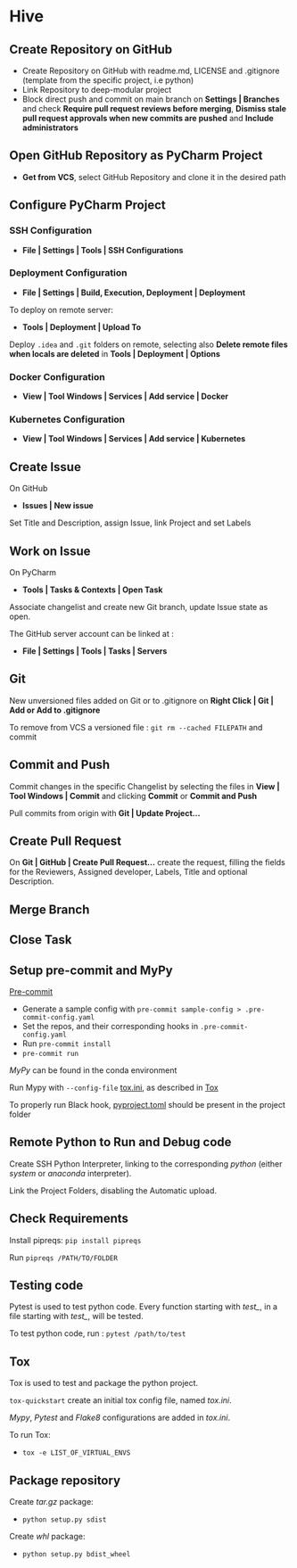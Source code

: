 # Hive

## Create Repository on GitHub

* Create Repository on GitHub with readme.md, LICENSE and .gitignore (template from the specific project, i.e python)
* Link Repository to deep-modular project
* Block direct push and commit on main branch on **Settings | Branches** and check **Require pull request reviews before
  merging**, **Dismiss stale pull request approvals when new commits are pushed** and **Include administrators**

## Open GitHub Repository as PyCharm Project

* **Get from VCS**, select GitHub Repository and clone it in the desired path

## Configure PyCharm Project

### SSH Configuration

* **File | Settings | Tools | SSH Configurations**

### Deployment Configuration

* **File | Settings | Build, Execution, Deployment | Deployment**

To deploy on remote server:

* **Tools | Deployment | Upload To**

Deploy `.idea` and `.git` folders on remote, selecting also **Delete remote files when locals are deleted** in
**Tools | Deployment | Options**

### Docker Configuration

* **View | Tool Windows | Services | Add service | Docker**

### Kubernetes Configuration

* **View | Tool Windows | Services | Add service | Kubernetes**

## Create Issue

On GitHub

* **Issues | New issue**

Set Title and Description, assign Issue, link Project and set Labels

## Work on Issue

On PyCharm

* **Tools | Tasks & Contexts | Open Task**

Associate changelist and create new Git branch, update Issue state as open.

The GitHub server account can be linked at :

* **File | Settings | Tools | Tasks | Servers**

## Git

New unversioned files added on Git or to .gitignore on **Right Click | Git | Add or Add to .gitignore**

To remove from VCS a versioned file : `git rm --cached FILEPATH` and commit

## Commit and Push

Commit changes in the specific Changelist by selecting the files in **View | Tool Windows | Commit** and clicking
**Commit** or **Commit and Push**

Pull commits from origin with **Git | Update Project...**
## Create Pull Request

On **Git | GitHub | Create Pull Request...** create the request, filling the fields for the Reviewers, Assigned developer, Labels, Title and optional Description.

## Merge Branch

## Close Task

## Setup pre-commit and MyPy

[Pre-commit](https://pre-commit.com)
* Generate a sample config with `pre-commit sample-config > .pre-commit-config.yaml`
* Set the repos, and their corresponding hooks in `.pre-commit-config.yaml`
* Run `pre-commit install`
* `pre-commit run`

*MyPy* can be found in the conda environment

Run Mypy with `--config-file` [tox.ini](tox.ini), as described in [Tox](#tox)

To properly run Black hook, [pyproject.toml](pyproject.toml) should be present in the project folder

## Remote Python to Run and Debug code

Create SSH Python Interpreter, linking to the corresponding *python* (either *system* or *anaconda* interpreter).

Link the Project Folders, disabling the Automatic upload.

## Check Requirements

Install pipreqs: `pip install pipreqs`

Run `pipreqs /PATH/TO/FOLDER`

## Testing code

Pytest is used to test python code. Every function starting with *test_*, in a file starting with *test_*, will be
tested.

To test python code, run : `pytest /path/to/test`

## Tox

Tox is used to test and package the python project.

`tox-quickstart` create an initial tox config file, named *tox.ini*.

*Mypy*, *Pytest* and *Flake8* configurations are added in *tox.ini*.

To run Tox:

* `tox -e LIST_OF_VIRTUAL_ENVS`

## Package repository

Create *tar.gz* package:

* `python setup.py sdist`

Create *whl* package:

* `python setup.py bdist_wheel`

